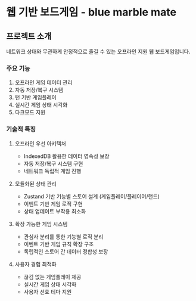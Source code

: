 # 웹 기반 보드게임 - blue marble mate

## 프로젝트 소개

네트워크 상태와 무관하게 안정적으로 즐길 수 있는 오프라인 지원 웹 보드게임입니다.

### 주요 기능

1. 오프라인 게임 데이터 관리
2. 자동 저장/복구 시스템
3. 턴 기반 게임플레이
4. 실시간 게임 상태 시각화
5. 다크모드 지원

### 기술적 특징

1. 오프라인 우선 아키텍처

   - IndexedDB 활용한 데이터 영속성 보장
   - 자동 저장/복구 시스템 구현
   - 네트워크 독립적 게임 진행

2. 모듈화된 상태 관리

   - Zustand 기반 기능별 스토어 설계 (게임플레이/플레이어/랜드)
   - 이벤트 기반 게임 로직 구현
   - 상태 업데이트 부작용 최소화

3. 확장 가능한 게임 시스템

   - 관심사 분리를 통한 기능별 로직 분리
   - 이벤트 기반 게임 규칙 확장 구조
   - 독립적인 스토어 간 데이터 정합성 보장

4. 사용자 경험 최적화
   - 끊김 없는 게임플레이 제공
   - 실시간 게임 상태 시각화
   - 사용자 선호 테마 지원
